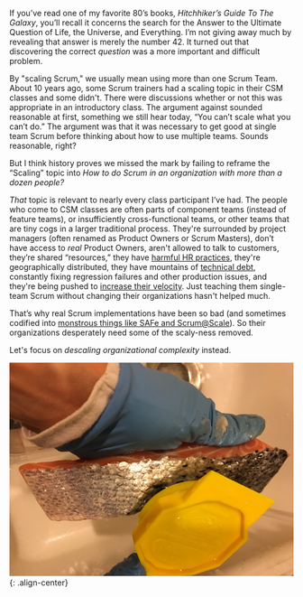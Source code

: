 If you’ve read one of my favorite 80’s books, _Hitchhiker’s Guide To The Galaxy_, you’ll recall it concerns the search for the Answer to the Ultimate Question of Life, the Universe, and Everything.  I’m not giving away much by revealing that answer is merely the number 42.  It turned out that discovering the correct *question* was a more important and difficult problem.

By "scaling Scrum," we usually mean using more than one Scrum Team. About 10 years ago, some Scrum trainers had a scaling topic in their CSM classes and some didn't. There were discussions whether or not this was appropriate in an introductory class.  The argument against sounded reasonable at first, something we still hear today, “You can’t scale what you can’t do.” The argument was that it was necessary to get good at single team Scrum before thinking about how to use multiple teams.  Sounds reasonable, right?

But I think history proves we missed the mark by failing to reframe the “Scaling” topic into *How to do Scrum in an organization with more than a dozen people?*

*That* topic is relevant to nearly every class participant I’ve had. The people who come to CSM classes are often parts of component teams (instead of feature teams), or insufficiently cross-functional teams, or other teams that are tiny cogs in a larger traditional process.  They're surrounded by project managers (often renamed as Product Owners or Scrum Masters), don’t have access to *real* Product Owners, aren't allowed to talk to customers, they’re shared “resources,” they have [harmful HR practices](http://scrumreferencecard.com/WhatHRDoesntKnowAboutScrum_BetterSoftwareMagazine.pdf), they're geographically distributed, they have mountains of [technical debt](/technical-debt-is-the-high-cost-of-future-change), constantly fixing regression failures and other production issues, and they're being pushed to [increase their velocity](/why-i-barely-mention-velocity-anymore). Just teaching them single-team Scrum without changing their organizations hasn't helped much.

That’s why real Scrum implementations have been so bad (and sometimes codified into [monstrous things like SAFe and Scrum@Scale](/scaling-antipatterns-poster)).  So their organizations desperately need some of the scaly-ness removed.

Let's focus on *descaling organizational complexity* instead.


![literal descaling](/assets/images/literal-descaling.png){: .align-center}